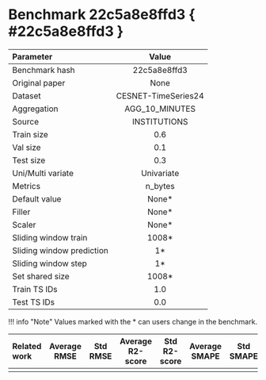 # Benchmark 22c5a8e8ffd3 { #22c5a8e8ffd3 }

| Parameter | Value |
|:-----------------|:-----------------:|
| Benchmark hash |  22c5a8e8ffd3 |
| Original paper |  None |
| Dataset |  CESNET-TimeSeries24 |
| Aggregation |  AGG_10_MINUTES |
| Source |  INSTITUTIONS |
| Train size |  0.6 |
| Val size |  0.1 |
| Test size |  0.3 |
| Uni/Multi variate |  Univariate |
| Metrics |  n_bytes |
| Default value |  None* |
| Filler |  None* |
| Scaler |  None* |
| Sliding window train |  1008* |
| Sliding window prediction |  1* |
| Sliding window step |  1* |
| Set shared size |  1008* |
| Train TS IDs |  1.0 |
| Test TS IDs |  0.0 |

!!! info "Note"
    Values marked with the * can users change in the benchmark.

| Related work | Average RMSE | Std RMSE | Average R2-score | Std R2-score | Average SMAPE | Std SMAPE |
|:-----------------|:-----------------:|:-----------------:|:-----------------:|:-----------------:|:-----------------:|:-----------------:|
|  |   |  |  |  |  |  |
